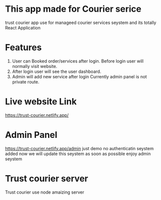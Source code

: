 # This app made for Courier serice
trust courier app use for manageed courier services seystem and its totally React Application
# Features
1. User can Booked order/services after login. Before login user will normally visit website.
2. After login user will see the user dashboard.
3. Admin will add new service after login Currently admin panel is not private route.
# Live website Link
https://trust-courier.netlify.app/
# Admin Panel
https://trust-courier.netlify.app/admin just demo no authenticatin seystem added now we will update this seystem as soon as possible  enjoy admin seystem 
# Trust courier server
Trust courier use node amaizing server
